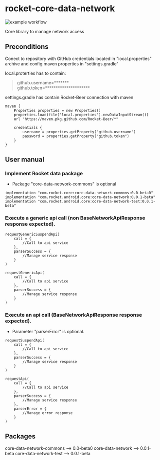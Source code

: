 # rocket-core-data-network
![example workflow](https://github.com/Rocket-Beer/rocket-core-data-network/actions/workflows/android.yml/badge.svg)

Core library to manage network access

## Preconditions
Conect to repository with GitHub credentials located in "local.properties" archive and config maven properties in "settings.gradle"

local.proterties has to contain:
> github.username=*******  
> github.token=*********************

settings.gradle has contain Rocket-Beer connection with maven
~~~
maven {  
    Properties properties = new Properties()  
    properties.load(file('local.properties').newDataInputStream())  
    url "https://maven.pkg.github.com/Rocket-Beer/*"  
    
    credentials {  
        username = properties.getProperty("github.username")  
        password = properties.getProperty("github.token")  
    }  
}
~~~

## User manual
### Implement Rocket data package
* Package "core-data-network-commons" is optional
~~~
implementation "com.rocket.core:core-data-network-commons:0.0-beta0"
implementation "com.rocket.android.core:core-data-network:0.0.1-beta"
implementation "com.rocket.android.core:core-data-network-test:0.0.1-beta"
~~~

### Execute a generic api call (non BaseNetworkApiResponse response expected).
~~~
requestGenericSuspendApi(
    call = { 
        //Call to api service
    },
    parserSuccess = {
        //Manage service response
    }
)
~~~
~~~
requestGenericApi(
    call = { 
        //Call to api service
    },
    parserSuccess = {
        //Manage service response
    }
)
~~~

### Execute an api call (BaseNetworkApiResponse response expected).  
* Parameter "parserError" is optional.
~~~
requestSuspendApi(
    call = { 
        //Call to api service
    },
    parserSuccess = {
        //Manage service response
    }
)
~~~
~~~
requestApi(
    call = { 
        //Call to api service
    },
    parserSuccess = {
        //Manage service response
    },
    parserError = {
        //Manage error response
    }
)
~~~

## Packages
core-data-network-commons --> 0.0-beta0
core-data-network --> 0.0.1-beta
core-data-network-test --> 0.0.1-beta
